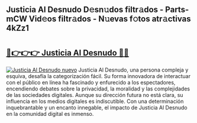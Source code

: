 ## Justicia Al Desnudo D𝚎sn𝚞dos filtr𝚊dos - Parts-mCW Vid𝚎os filtr𝚊dos - N𝚞evas f𝚘tos atr𝚊ctivas 4kZz1

# <h2><a href="http://mb0jb6r.tromn.icu/?c=Justicia+Al+Desnudo">🔗👉👉👉 Justicia Al Desnudo 🔗🔗</a></h2>

[![Justicia Al Desnudo nuevo](https://i.imgur.com/pEAQMta.gif)](http://mb0jb6r.tromn.icu/?c=Justicia+Al+Desnudo)
Justicia Al Desnudo, una persona compleja y esquiva, desafía la categorización fácil. Su forma innovadora de interactuar con el público en línea ha fascinado y enfurecido a los espectadores, encendiendo debates sobre la privacidad, la moralidad y las complejidades de las sociedades digitales. Aunque su dirección futura no está clara, su influencia en los medios digitales es indiscutible. Con una determinación inquebrantable y un encanto innegable, el impacto de Justicia Al Desnudo en la comunidad digital es inmenso.
